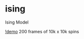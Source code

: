 # ising
Ising Model

[!demo](https://github.com/theeemanuel/ising/blob/main/Ising%20Model/ising_10000x10000_200.gif)
200 frames of 10k x 10k spins

